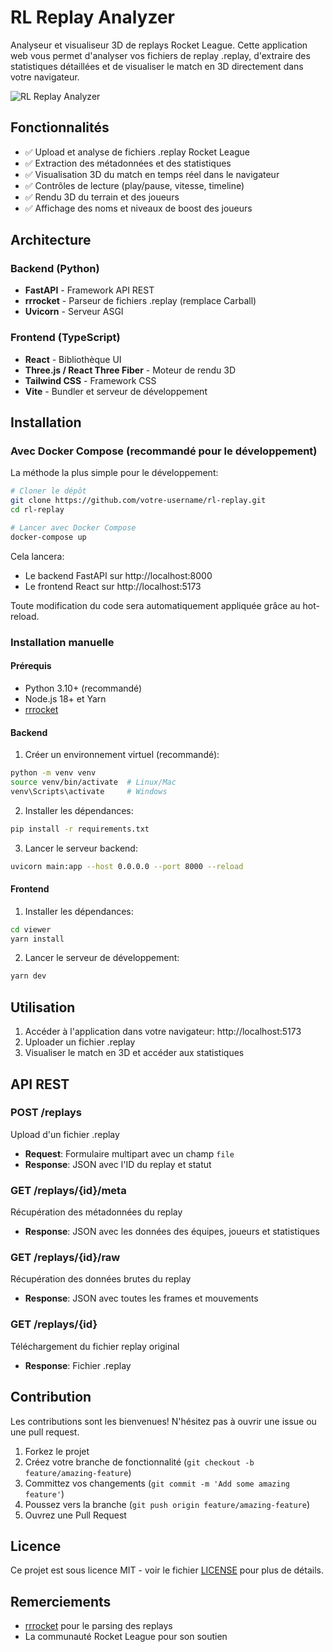 # RL Replay Analyzer

Analyseur et visualiseur 3D de replays Rocket League. Cette application web vous permet d'analyser vos fichiers de replay .replay, d'extraire des statistiques détaillées et de visualiser le match en 3D directement dans votre navigateur.

![RL Replay Analyzer](https://via.placeholder.com/800x400?text=RL+Replay+Analyzer+Screenshot)

## Fonctionnalités

- ✅ Upload et analyse de fichiers .replay Rocket League
- ✅ Extraction des métadonnées et des statistiques
- ✅ Visualisation 3D du match en temps réel dans le navigateur
- ✅ Contrôles de lecture (play/pause, vitesse, timeline)
- ✅ Rendu 3D du terrain et des joueurs
- ✅ Affichage des noms et niveaux de boost des joueurs

## Architecture

### Backend (Python)
- **FastAPI** - Framework API REST
- **rrrocket** - Parseur de fichiers .replay (remplace Carball)
- **Uvicorn** - Serveur ASGI

### Frontend (TypeScript)
- **React** - Bibliothèque UI
- **Three.js / React Three Fiber** - Moteur de rendu 3D
- **Tailwind CSS** - Framework CSS
- **Vite** - Bundler et serveur de développement

## Installation

### Avec Docker Compose (recommandé pour le développement)

La méthode la plus simple pour le développement:

```bash
# Cloner le dépôt
git clone https://github.com/votre-username/rl-replay.git
cd rl-replay

# Lancer avec Docker Compose
docker-compose up
```

Cela lancera:
- Le backend FastAPI sur http://localhost:8000
- Le frontend React sur http://localhost:5173

Toute modification du code sera automatiquement appliquée grâce au hot-reload.

### Installation manuelle

#### Prérequis
- Python 3.10+ (recommandé)
- Node.js 18+ et Yarn
- [rrrocket](https://github.com/nickbabcock/rrrocket)

#### Backend

1. Créer un environnement virtuel (recommandé):
```bash
python -m venv venv
source venv/bin/activate  # Linux/Mac
venv\Scripts\activate     # Windows
```

2. Installer les dépendances:
```bash
pip install -r requirements.txt
```

3. Lancer le serveur backend:
```bash
uvicorn main:app --host 0.0.0.0 --port 8000 --reload
```

#### Frontend

1. Installer les dépendances:
```bash
cd viewer
yarn install
```

2. Lancer le serveur de développement:
```bash
yarn dev
```

## Utilisation

1. Accéder à l'application dans votre navigateur: http://localhost:5173
2. Uploader un fichier .replay
3. Visualiser le match en 3D et accéder aux statistiques

## API REST

### POST /replays
Upload d'un fichier .replay
- **Request**: Formulaire multipart avec un champ `file`
- **Response**: JSON avec l'ID du replay et statut

### GET /replays/{id}/meta
Récupération des métadonnées du replay
- **Response**: JSON avec les données des équipes, joueurs et statistiques

### GET /replays/{id}/raw
Récupération des données brutes du replay
- **Response**: JSON avec toutes les frames et mouvements

### GET /replays/{id}
Téléchargement du fichier replay original
- **Response**: Fichier .replay

## Contribution

Les contributions sont les bienvenues! N'hésitez pas à ouvrir une issue ou une pull request.

1. Forkez le projet
2. Créez votre branche de fonctionnalité (`git checkout -b feature/amazing-feature`)
3. Committez vos changements (`git commit -m 'Add some amazing feature'`)
4. Poussez vers la branche (`git push origin feature/amazing-feature`)
5. Ouvrez une Pull Request

## Licence

Ce projet est sous licence MIT - voir le fichier [LICENSE](LICENSE) pour plus de détails.

## Remerciements

- [rrrocket](https://github.com/nickbabcock/rrrocket) pour le parsing des replays
- La communauté Rocket League pour son soutien 